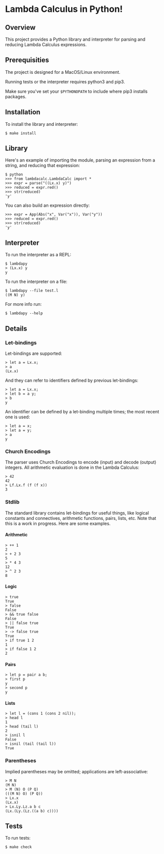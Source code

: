 # Lambda Calculus in Python!

## Overview 
 
This project provides a Python library and interpreter for parsing and reducing Lambda Calculus expressions.

## Prerequisities

The project is designed for a MacOS/Linux environment.

Running tests or the interpreter requires python3 and pip3.

Make sure you've set your `$PYTHONOPATH` to include where pip3 installs packages.

## Installation

To install the library and interpreter:
```
$ make install
```

## Library

Here's an example of importing the module, parsing an expression from a string, and reducing that expression:

```
$ python
>>> from lambdacalc.LambdaCalc import *
>>> expr = parse("((Lx.x) y)")
>>> reduced = expr.red()
>>> str(reduced)
'y'
```

You can also build an expression directly:

```
>>> expr = App(Abs("x", Var("x")), Var("y"))
>>> reduced = expr.red()
>>> str(reduced)
'y'
```

## Interpreter

To run the interpreter as a REPL:
```
$ lambdapy
> (Lx.x) y
y
```

To run the interpreter on a file:
```
$ lambdapy --file test.l
((M N) y)
```

For more info run:
```
$ lambdapy --help
```

## Details

### Let-bindings

Let-bindings are supported:

```
> let a = Lx.x;
> a
(Lx.x)
```

And they can refer to identifiers defined by previous let-bindings:

```
> let a = Lx.x;
> let b = a y;
> b
y
```

An identifier can be defined by a let-binding multiple times; the most recent one is used:

```
> let a = x;
> let a = y;
> a
y
```

### Church Encodings

The parser uses Church Encodings to encode (input) and decode (output) integers. All arithmetic evaluation is
done in the Lambda Calculus:

```
> 42
42
> Lf.Lx.f (f (f x))
3
```

### Stdlib

The standard library contains let-bindings for useful things, like logical constants and connectives, 
arithmetic functions, pairs, lists, etc. Note that this is a work in progress. Here are some examples.

#### Arithmetic
```
> ++ 1
2
> + 2 3
5
> * 4 3
12
> ^ 2 3
8
```

#### Logic
```
> true
True
> false
False
> && true false
False
> || false true
True
> -> false true
True
> if true 1 2
1
> if false 1 2
2
```

#### Pairs
```
> let p = pair a b;
> first p
y
> second p
y
````

#### Lists
```
> let l = (cons 1 (cons 2 nil));
> head l
1
> head (tail l)
2
> isnil l
False
> isnil (tail (tail l))
True
```

### Parentheses

Implied parentheses may be omitted; applications are left-associative:

```
> M N
(M N)
> M (N) O (P Q)
(((M N) O) (P Q))
> Lx.x
(Lx.x)
> Lx.Ly.Lz.a b c
(Lx.(Ly.(Lz.((a b) c))))
```

## Tests
To run tests:
```
$ make check
```

